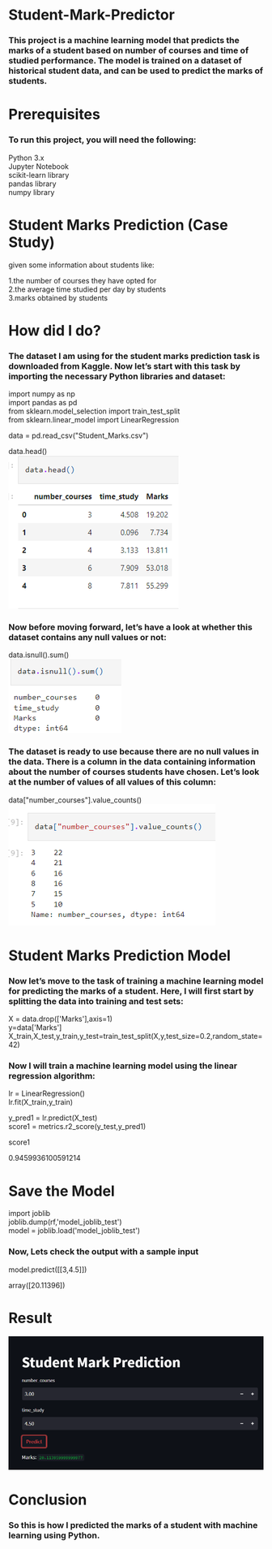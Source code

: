 
# Student-Mark-Predictor
<h3>This project is a machine learning model that predicts the marks of a student based on number of courses and time of studied performance. The model is trained on a dataset of historical student data, and can be used to predict the marks of students.</h3>

# Prerequisites
<h3>To run this project, you will need the following:<br></h3>

Python 3.x<br>
Jupyter Notebook<br>
scikit-learn library<br>
pandas library<br>
numpy library<br>

# Student Marks Prediction (Case Study)
 given some information about students like:<br>

1.the number of courses they have opted for<br>
2.the average time studied per day by students<br>
3.marks obtained by students<br>

# How  did I do?

<h3>The dataset I am using for the student marks prediction task is downloaded from Kaggle. Now let’s start with this task by importing the necessary Python libraries and dataset:<br></h3>

import numpy as np<br>
import pandas as pd<br>
from sklearn.model_selection import train_test_split<br>
from sklearn.linear_model import LinearRegression<br>

data = pd.read_csv("Student_Marks.csv")<br>

data.head()<br>
![result](https://github.com/Sanketarali/Student-Mark-Predictor/blob/main/1st.png)

<h3>Now before moving forward, let’s have a look at whether this dataset contains any null values or not:<br></h3>

data.isnull().sum()<br>
![result](https://github.com/Sanketarali/Student-Mark-Predictor/blob/main/2nd.png)


<h3>The dataset is ready to use because there are no null values in the data. There is a column in the data containing information about the number of courses students have chosen. Let’s look at the number of values of all values of this column:<br></h3>

data["number_courses"].value_counts()<br>
![result](https://github.com/Sanketarali/Student-Mark-Predictor/blob/main/3rd.png)

# Student Marks Prediction Model
<h3>Now let’s move to the task of training a machine learning model for predicting the marks of a student. Here, I will first start by splitting the data into training and test sets:<br></h3>

X = data.drop(['Marks'],axis=1)<br>
y=data['Marks']<br>
X_train,X_test,y_train,y_test=train_test_split(X,y,test_size=0.2,random_state=42)<br>

<h3>Now I will train a machine learning model using the linear regression algorithm:<br></h3>

lr = LinearRegression()<br>
lr.fit(X_train,y_train)<br>

y_pred1 = lr.predict(X_test)<br>
score1 = metrics.r2_score(y_test,y_pred1)<br>

score1<br>

0.9459936100591214<br>

# Save the Model

import joblib<br>
joblib.dump(rf,'model_joblib_test')<br>
model = joblib.load('model_joblib_test')<br>

<h3>Now, Lets check the output with a sample input<br></h3>

model.predict([[3,4.5]])<br>

array([20.11396])<br>

# Result
![result](https://github.com/Sanketarali/Student-Mark-Predictor/blob/main/4th.png)


# Conclusion
<h3>So this is how I predicted the marks of a student with machine learning using Python.<br></h3>

